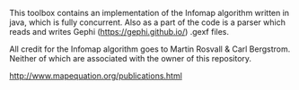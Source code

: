 This toolbox contains an implementation of the Infomap algorithm written in java, which is fully concurrent. Also as a part of the code is a parser which reads and writes Gephi (https://gephi.github.io/) .gexf files.

All credit for the Infomap algorithm goes to Martin Rosvall & Carl Bergstrom. Neither of which are associated with the owner of this repository.

http://www.mapequation.org/publications.html